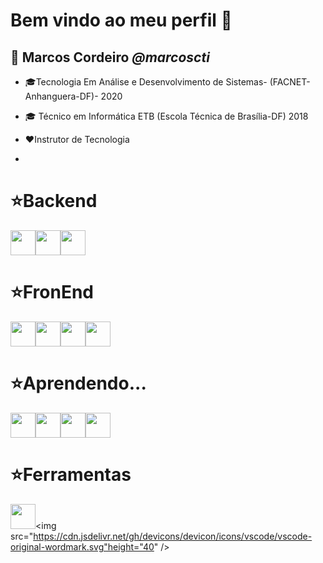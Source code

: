 # Bem vindo ao meu perfil 👋

## :boy: Marcos Cordeiro _@marcoscti_

* :mortar_board:Tecnologia Em Análise e Desenvolvimento de Sistemas- (FACNET- Anhanguera-DF)- 2020

* :mortar_board: Técnico em Informática ETB (Escola Técnica de Brasília-DF) 2018

* :heart:Instrutor de Tecnologia
*
# :star:Backend
<img src="https://cdn.jsdelivr.net/gh/devicons/devicon/icons/php/php-plain.svg" height="40"/><img src="https://cdn.jsdelivr.net/gh/devicons/devicon/icons/mysql/mysql-original-wordmark.svg" height="40"/><img src="https://cdn.jsdelivr.net/gh/devicons/devicon/icons/java/java-original-wordmark.svg" height="40"/>
# :star:FronEnd
<img src="https://cdn.jsdelivr.net/gh/devicons/devicon/icons/html5/html5-original-wordmark.svg" height="40"/><img src="https://cdn.jsdelivr.net/gh/devicons/devicon/icons/css3/css3-original-wordmark.svg" height="40"/><img src="https://cdn.jsdelivr.net/gh/devicons/devicon/icons/javascript/javascript-original.svg" height="40"/><img src="https://cdn.jsdelivr.net/gh/devicons/devicon/icons/bootstrap/bootstrap-plain-wordmark.svg" height="40"/>
# :star:Aprendendo...
<img src="https://cdn.jsdelivr.net/gh/devicons/devicon/icons/nodejs/nodejs-original-wordmark.svg" height="40"/><img src="https://cdn.jsdelivr.net/gh/devicons/devicon/icons/laravel/laravel-plain-wordmark.svg" height="40"/><img src="https://cdn.jsdelivr.net/gh/devicons/devicon/icons/git/git-original-wordmark.svg" height="40"/><img src="https://cdn.jsdelivr.net/gh/devicons/devicon/icons/flutter/flutter-original.svg" height="40" />
# :star:Ferramentas
<img src="https://cdn.jsdelivr.net/gh/devicons/devicon/icons/wordpress/wordpress-original.svg" height="40"/><img src="https://cdn.jsdelivr.net/gh/devicons/devicon/icons/vscode/vscode-original-wordmark.svg"height="40" />
